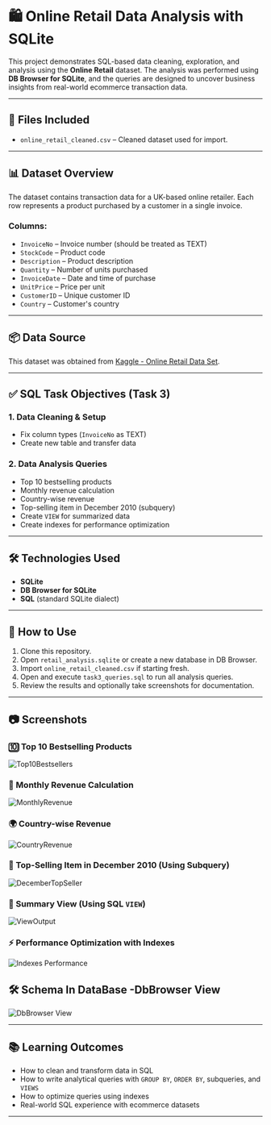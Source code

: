 
# 🛍️ Online Retail Data Analysis with SQLite

This project demonstrates SQL-based data cleaning, exploration, and analysis using the **Online Retail** dataset. The analysis was performed using **DB Browser for SQLite**, and the queries are designed to uncover business insights from real-world ecommerce transaction data.

---

## 📁 Files Included

- `online_retail_cleaned.csv` – Cleaned dataset used for import.


---

## 📊 Dataset Overview

The dataset contains transaction data for a UK-based online retailer. Each row represents a product purchased by a customer in a single invoice.

### Columns:
- `InvoiceNo` – Invoice number (should be treated as TEXT)
- `StockCode` – Product code
- `Description` – Product description
- `Quantity` – Number of units purchased
- `InvoiceDate` – Date and time of purchase
- `UnitPrice` – Price per unit
- `CustomerID` – Unique customer ID
- `Country` – Customer's country

---

## 📦 Data Source

This dataset was obtained from [Kaggle - Online Retail Data Set](https://www.kaggle.com/datasets).

---

## ✅ SQL Task Objectives (Task 3)

### 1. Data Cleaning & Setup
- Fix column types (`InvoiceNo` as TEXT)
- Create new table and transfer data

### 2. Data Analysis Queries
- Top 10 bestselling products
- Monthly revenue calculation
- Country-wise revenue
- Top-selling item in December 2010 (subquery)
- Create `VIEW` for summarized data
- Create indexes for performance optimization

---

## 🛠️ Technologies Used
- **SQLite**
- **DB Browser for SQLite**
- **SQL** (standard SQLite dialect)

---

## 📌 How to Use

1. Clone this repository.
2. Open `retail_analysis.sqlite` or create a new database in DB Browser.
3. Import `online_retail_cleaned.csv` if starting fresh.
4. Open and execute `task3_queries.sql` to run all analysis queries.
5. Review the results and optionally take screenshots for documentation.

---

## 📷 Screenshots

### 🔟 Top 10 Bestselling Products
![Top10Bestsellers](OutputScreenshots/Top10bestsellingproducts.png)

### 📅 Monthly Revenue Calculation
![MonthlyRevenue](OutputScreenshots/Monthlyrevenue.png)

### 🌍 Country-wise Revenue
![CountryRevenue](OutputScreenshots/Createviewforcountry-wiserevenue.png)

### 🎯 Top-Selling Item in December 2010 (Using Subquery)
![DecemberTopSeller](OutputScreenshots/Top-sellingiteminDecember2010.png)

### 🧾 Summary View (Using SQL `VIEW`)
![ViewOutput](OutputScreenshots/Querythecreatedview-Selectingtop5countriesbyrevenue.png)

### ⚡ Performance Optimization with Indexes
![Indexes Performance](OutputScreenshots/Createindexestooptimizequeries-IndexonInvoiceNo.png)

## 🛠️ Schema In DataBase -DbBrowser View
![DbBrowser View](OutputScreenshots/SchemaInDatabase.png)

---

## 📚 Learning Outcomes

- How to clean and transform data in SQL
- How to write analytical queries with `GROUP BY`, `ORDER BY`, subqueries, and `VIEWS`
- How to optimize queries using indexes
- Real-world SQL experience with ecommerce datasets

---

